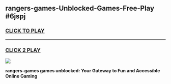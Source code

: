 
## rangers-games-Unblocked-Games-Free-Play #6jspj
<h3>
<a href="https://us.freeplayer.one?title=rangers-games&ref=9M">CLICK TO PLAY</a></h3>
<hr>

<h3>
<a href="https://us.freeplayer.one?title=rangers-games&ref=9M">CLICK 2 PLAY</a>
  
</h3>

<a href="https://us.freeplayer.one?title=rangers-games&ref=9M"><img src="https://clearcache.store/games.png"></a>


**rangers-games games unblocked: Your Gateway to Fun and Accessible Online Gaming**
